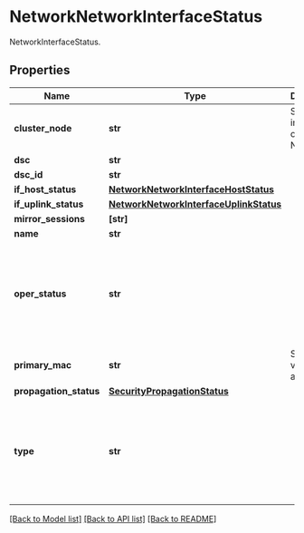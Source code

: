 # NetworkNetworkInterfaceStatus

NetworkInterfaceStatus.
## Properties
Name | Type | Description | Notes
------------ | ------------- | ------------- | -------------
**cluster_node** | **str** | Set only if interface is on Venice Node. | [optional] 
**dsc** | **str** |  | [optional] 
**dsc_id** | **str** |  | [optional] 
**if_host_status** | [**NetworkNetworkInterfaceHostStatus**](NetworkNetworkInterfaceHostStatus.md) |  | [optional] 
**if_uplink_status** | [**NetworkNetworkInterfaceUplinkStatus**](NetworkNetworkInterfaceUplinkStatus.md) |  | [optional] 
**mirror_sessions** | **[str]** |  | [optional] 
**name** | **str** |  | [optional] 
**oper_status** | **str** |  | [optional]  if omitted the server will use the default value of "up"
**primary_mac** | **str** | Should be a valid MAC address. | [optional] 
**propagation_status** | [**SecurityPropagationStatus**](SecurityPropagationStatus.md) |  | [optional] 
**type** | **str** |  | [optional]  if omitted the server will use the default value of "none"

[[Back to Model list]](../README.md#documentation-for-models) [[Back to API list]](../README.md#documentation-for-api-endpoints) [[Back to README]](../README.md)


